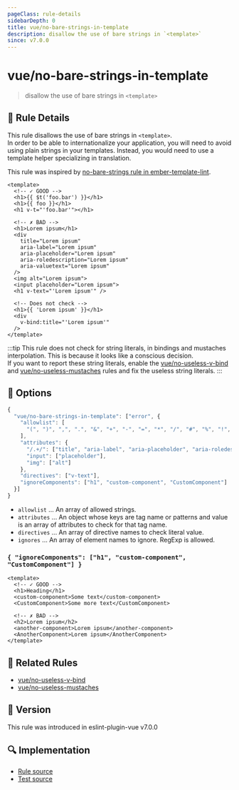 ```yaml
---
pageClass: rule-details
sidebarDepth: 0
title: vue/no-bare-strings-in-template
description: disallow the use of bare strings in `<template>`
since: v7.0.0
---
```

# vue/no-bare-strings-in-template

> disallow the use of bare strings in `<template>`

## :book: Rule Details

This rule disallows the use of bare strings in `<template>`.  
In order to be able to internationalize your application, you will need to avoid using plain strings in your templates. Instead, you would need to use a template helper specializing in translation.  

This rule was inspired by [no-bare-strings rule in ember-template-lint](https://github.com/ember-template-lint/ember-template-lint/blob/master/docs/rule/no-bare-strings.md).


<eslint-code-block :rules="{'vue/no-bare-strings-in-template': ['error']}">

```vue
<template>
  <!-- ✓ GOOD -->
  <h1>{{ $t('foo.bar') }}</h1>
  <h1>{{ foo }}</h1>
  <h1 v-t="'foo.bar'"></h1>

  <!-- ✗ BAD -->
  <h1>Lorem ipsum</h1>
  <div
    title="Lorem ipsum"
    aria-label="Lorem ipsum"
    aria-placeholder="Lorem ipsum"
    aria-roledescription="Lorem ipsum"
    aria-valuetext="Lorem ipsum"
  />
  <img alt="Lorem ipsum">
  <input placeholder="Lorem ipsum">
  <h1 v-text="'Lorem ipsum'" />

  <!-- Does not check -->
  <h1>{{ 'Lorem ipsum' }}</h1>
  <div
    v-bind:title="'Lorem ipsum'"
  />
</template>
```

</eslint-code-block>

:::tip
This rule does not check for string literals, in bindings and mustaches interpolation. This is because it looks like a conscious decision.  
If you want to report these string literals, enable the [vue/no-useless-v-bind] and [vue/no-useless-mustaches] rules and fix the useless string literals.
:::

## :wrench: Options

```js
{
  "vue/no-bare-strings-in-template": ["error", {
    "allowlist": [
      "(", ")", ",", ".", "&", "+", "-", "=", "*", "/", "#", "%", "!", "?", ":", "[", "]", "{", "}", "<", ">", "\u00b7", "\u2022", "\u2010", "\u2013", "\u2014", "\u2212", "|"
    ],
    "attributes": {
      "/.+/": ["title", "aria-label", "aria-placeholder", "aria-roledescription", "aria-valuetext"],
      "input": ["placeholder"],
      "img": ["alt"]
    },
    "directives": ["v-text"],
    "ignoreComponents": ["h1", "custom-component", "CustomComponent"]
  }]
}
```

- `allowlist` ... An array of allowed strings.
- `attributes` ... An object whose keys are tag name or patterns and value is an array of attributes to check for that tag name.
- `directives` ... An array of directive names to check literal value.
- `ignores` ... An array of element names to ignore. RegExp is allowed.

### `{ "ignoreComponents": ["h1", "custom-component", "CustomComponent"] }`

<eslint-code-block fix :rules="{'vue/no-bare-strings-in-template': ['error', { 'ignoreComponents': ['h1', 'custom-component', 'CustomComponent'] }]}">

```vue
<template>
  <!-- ✓ GOOD -->
  <h1>Heading</h1>
  <custom-component>Some text</custom-component>
  <CustomComponent>Some more text</CustomComponent>

  <!-- ✗ BAD -->
  <h2>Lorem ipsum</h2>
  <another-component>Lorem ipsum</another-component>
  <AnotherComponent>Lorem ipsum</AnotherComponent>
</template>
```

</eslint-code-block>

## :couple: Related Rules

- [vue/no-useless-v-bind]
- [vue/no-useless-mustaches]

[vue/no-useless-v-bind]: ./no-useless-v-bind.md
[vue/no-useless-mustaches]: ./no-useless-mustaches.md

## :rocket: Version

This rule was introduced in eslint-plugin-vue v7.0.0

## :mag: Implementation

- [Rule source](https://github.com/vuejs/eslint-plugin-vue/blob/master/lib/rules/no-bare-strings-in-template.js)
- [Test source](https://github.com/vuejs/eslint-plugin-vue/blob/master/tests/lib/rules/no-bare-strings-in-template.js)
